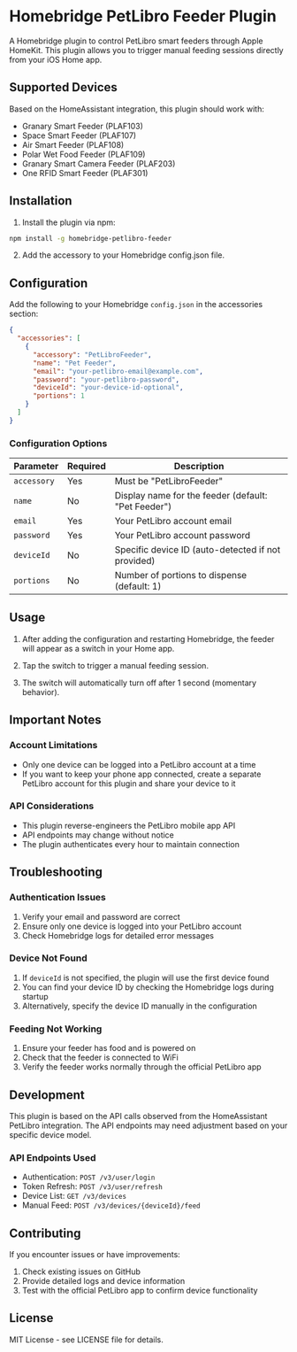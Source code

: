 # Homebridge PetLibro Feeder Plugin

A Homebridge plugin to control PetLibro smart feeders through Apple HomeKit. This plugin allows you to trigger manual feeding sessions directly from your iOS Home app.

## Supported Devices

Based on the HomeAssistant integration, this plugin should work with:
- Granary Smart Feeder (PLAF103)
- Space Smart Feeder (PLAF107)
- Air Smart Feeder (PLAF108)
- Polar Wet Food Feeder (PLAF109)
- Granary Smart Camera Feeder (PLAF203)
- One RFID Smart Feeder (PLAF301)

## Installation

1. Install the plugin via npm:
```bash
npm install -g homebridge-petlibro-feeder
```

2. Add the accessory to your Homebridge config.json file.

## Configuration

Add the following to your Homebridge `config.json` in the accessories section:

```json
{
  "accessories": [
    {
      "accessory": "PetLibroFeeder",
      "name": "Pet Feeder",
      "email": "your-petlibro-email@example.com",
      "password": "your-petlibro-password",
      "deviceId": "your-device-id-optional",
      "portions": 1
    }
  ]
}
```

### Configuration Options

| Parameter | Required | Description |
|-----------|----------|-------------|
| `accessory` | Yes | Must be "PetLibroFeeder" |
| `name` | No | Display name for the feeder (default: "Pet Feeder") |
| `email` | Yes | Your PetLibro account email |
| `password` | Yes | Your PetLibro account password |
| `deviceId` | No | Specific device ID (auto-detected if not provided) |
| `portions` | No | Number of portions to dispense (default: 1) |

## Usage

1. After adding the configuration and restarting Homebridge, the feeder will appear as a switch in your Home app.

2. Tap the switch to trigger a manual feeding session.

3. The switch will automatically turn off after 1 second (momentary behavior).

## Important Notes

### Account Limitations
- Only one device can be logged into a PetLibro account at a time
- If you want to keep your phone app connected, create a separate PetLibro account for this plugin and share your device to it

### API Considerations
- This plugin reverse-engineers the PetLibro mobile app API
- API endpoints may change without notice
- The plugin authenticates every hour to maintain connection

## Troubleshooting

### Authentication Issues
1. Verify your email and password are correct
2. Ensure only one device is logged into your PetLibro account
3. Check Homebridge logs for detailed error messages

### Device Not Found
1. If `deviceId` is not specified, the plugin will use the first device found
2. You can find your device ID by checking the Homebridge logs during startup
3. Alternatively, specify the device ID manually in the configuration

### Feeding Not Working
1. Ensure your feeder has food and is powered on
2. Check that the feeder is connected to WiFi
3. Verify the feeder works normally through the official PetLibro app

## Development

This plugin is based on the API calls observed from the HomeAssistant PetLibro integration. The API endpoints may need adjustment based on your specific device model.

### API Endpoints Used
- Authentication: `POST /v3/user/login`
- Token Refresh: `POST /v3/user/refresh`
- Device List: `GET /v3/devices`
- Manual Feed: `POST /v3/devices/{deviceId}/feed`

## Contributing

If you encounter issues or have improvements:
1. Check existing issues on GitHub
2. Provide detailed logs and device information
3. Test with the official PetLibro app to confirm device functionality

## License

MIT License - see LICENSE file for details.
